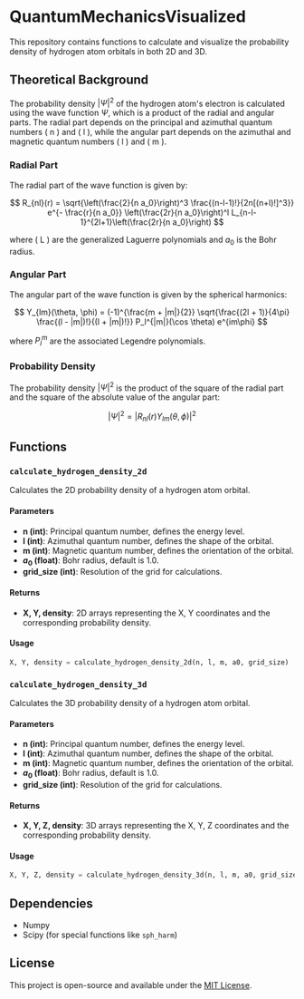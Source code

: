 # QuantumMechanicsVisualized

This repository contains functions to calculate and visualize the probability density of hydrogen atom orbitals in both 2D and 3D.

## Theoretical Background

The probability density $|\Psi|^2$ of the hydrogen atom's electron is calculated using the wave function $\Psi$, which is a product of the radial and angular parts. The radial part depends on the principal and azimuthal quantum numbers \( n \) and \( l \), while the angular part depends on the azimuthal and magnetic quantum numbers \( l \) and \( m \).

### Radial Part

The radial part of the wave function is given by:

$$ R_{nl}(r) = \sqrt{\left(\frac{2}{n a_0}\right)^3 \frac{(n-l-1)!}{2n[(n+l)!]^3}} e^{- \frac{r}{n a_0}} \left(\frac{2r}{n a_0}\right)^l L_{n-l-1}^{2l+1}\left(\frac{2r}{n a_0}\right) $$

where \( L \) are the generalized Laguerre polynomials and $a_0$ is the Bohr radius.

### Angular Part

The angular part of the wave function is given by the spherical harmonics:

$$ Y_{lm}(\theta, \phi) = (-1)^{\frac{m + |m|}{2}} \sqrt{\frac{(2l + 1)}{4\pi} \frac{(l - |m|)!}{(l + |m|)!}} P_l^{|m|}(\cos \theta) e^{im\phi} $$

where $P_l^m$ are the associated Legendre polynomials.

### Probability Density

The probability density $|\Psi|^2$ is the product of the square of the radial part and the square of the absolute value of the angular part:

$$ |\Psi|^2 = |R_{nl}(r) Y_{lm}(\theta, \phi)|^2 $$

## Functions

### `calculate_hydrogen_density_2d`

Calculates the 2D probability density of a hydrogen atom orbital.

#### Parameters
- **n (int)**: Principal quantum number, defines the energy level.
- **l (int)**: Azimuthal quantum number, defines the shape of the orbital.
- **m (int)**: Magnetic quantum number, defines the orientation of the orbital.
- **$a_0$ (float)**: Bohr radius, default is 1.0.
- **grid_size (int)**: Resolution of the grid for calculations.

#### Returns
- **X, Y, density**: 2D arrays representing the X, Y coordinates and the corresponding probability density.

#### Usage
```python
X, Y, density = calculate_hydrogen_density_2d(n, l, m, a0, grid_size)
```

### `calculate_hydrogen_density_3d`

Calculates the 3D probability density of a hydrogen atom orbital.

#### Parameters
- **n (int)**: Principal quantum number, defines the energy level.
- **l (int)**: Azimuthal quantum number, defines the shape of the orbital.
- **m (int)**: Magnetic quantum number, defines the orientation of the orbital.
- **$a_0$ (float)**: Bohr radius, default is 1.0.
- **grid_size (int)**: Resolution of the grid for calculations.

#### Returns
- **X, Y, Z, density**: 3D arrays representing the X, Y, Z coordinates and the corresponding probability density.

#### Usage
```python
X, Y, Z, density = calculate_hydrogen_density_3d(n, l, m, a0, grid_size)
```

## Dependencies
- Numpy
- Scipy (for special functions like `sph_harm`)


## License
This project is open-source and available under the [MIT License](LICENSE.md).
